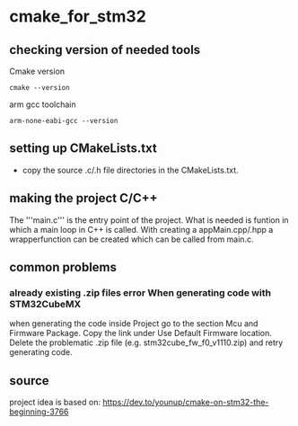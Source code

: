 # cmake_for_stm32

## checking version of needed tools

Cmake version
```
cmake --version
```
arm gcc toolchain
```
arm-none-eabi-gcc --version
```

## setting up CMakeLists.txt

- copy the source .c/.h file directories in the CMakeLists.txt. 

## making the project C/C++

The '''main.c''' is the entry point of the project.
What is needed is funtion in which a main loop in C++ is called.
With creating a appMain.cpp/.hpp a wrapperfunction can be created which can be called from main.c.

## common problems

### already existing .zip files error When generating code with STM32CubeMX
when generating the code inside Project go to the section Mcu and Firmware Package.
Copy the link under Use Default Firmware location. Delete the problematic .zip file
(e.g. stm32cube_fw_f0_v1110.zip) and retry generating code.

## source
project idea is based on:
https://dev.to/younup/cmake-on-stm32-the-beginning-3766
